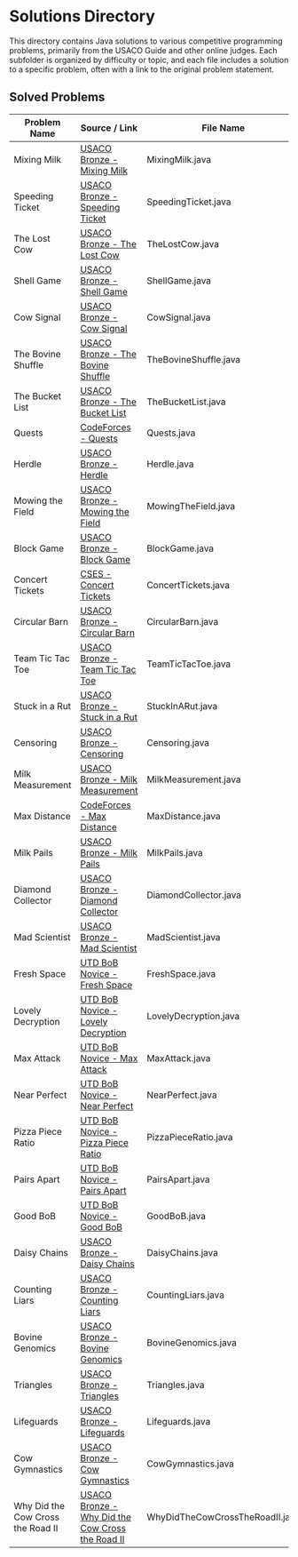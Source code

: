 # Solutions Directory

This directory contains Java solutions to various competitive programming problems, primarily from the USACO Guide and other online judges. Each subfolder is organized by difficulty or topic, and each file includes a solution to a specific problem, often with a link to the original problem statement.

## Solved Problems

| Problem Name                      | Source / Link                                                                                                                          | File Name                       |
| --------------------------------- | -------------------------------------------------------------------------------------------------------------------------------------- | ------------------------------- |
| Mixing Milk                       | [USACO Bronze - Mixing Milk](https://usaco.org/index.php?page=viewproblem2&cpid=855#)                                                  | MixingMilk.java                 |
| Speeding Ticket                   | [USACO Bronze - Speeding Ticket](https://usaco.org/index.php?page=viewproblem2&cpid=568)                                               | SpeedingTicket.java             |
| The Lost Cow                      | [USACO Bronze - The Lost Cow](https://usaco.org/index.php?page=viewproblem2&cpid=735)                                                  | TheLostCow.java                 |
| Shell Game                        | [USACO Bronze - Shell Game](https://usaco.org/index.php?page=viewproblem2&cpid=891)                                                    | ShellGame.java                  |
| Cow Signal                        | [USACO Bronze - Cow Signal](http://www.usaco.org/index.php?page=viewproblem2&cpid=665)                                                 | CowSignal.java                  |
| The Bovine Shuffle                | [USACO Bronze - The Bovine Shuffle](http://www.usaco.org/index.php?page=viewproblem2&cpid=760)                                         | TheBovineShuffle.java           |
| The Bucket List                   | [USACO Bronze - The Bucket List](https://usaco.org/index.php?page=viewproblem2&cpid=856)                                               | TheBucketList.java              |
| Quests                            | [CodeForces - Quests](https://codeforces.com/problemset/problem/1914/C)                                                                | Quests.java                     |
| Herdle                            | [USACO Bronze - Herdle](http://www.usaco.org/index.php?page=viewproblem2&cpid=1179)                                                    | Herdle.java                     |
| Mowing the Field                  | [USACO Bronze - Mowing the Field](https://usaco.org/index.php?page=viewproblem2&cpid=593)                                              | MowingTheField.java             |
| Block Game                        | [USACO Bronze - Block Game](https://usaco.org/index.php?page=viewproblem2&cpid=664)                                                    | BlockGame.java                  |
| Concert Tickets                   | [CSES - Concert Tickets](https://cses.fi/problemset/task/1091)                                                                         | ConcertTickets.java             |
| Circular Barn                     | [USACO Bronze - Circular Barn](https://usaco.org/index.php?page=viewproblem2&cpid=616)                                                 | CircularBarn.java               |
| Team Tic Tac Toe                  | [USACO Bronze - Team Tic Tac Toe](https://usaco.org/index.php?page=viewproblem2&cpid=831)                                              | TeamTicTacToe.java              |
| Stuck in a Rut                    | [USACO Bronze - Stuck in a Rut](http://www.usaco.org/index.php?page=viewproblem2&cpid=1061)                                            | StuckInARut.java                |
| Censoring                         | [USACO Bronze - Censoring](http://www.usaco.org/index.php?page=viewproblem2&cpid=526)                                                  | Censoring.java                  |
| Milk Measurement                  | [USACO Bronze - Milk Measurement](https://usaco.org/index.php?page=viewproblem2&cpid=761)                                              | MilkMeasurement.java            |
| Max Distance                      | [CodeForces - Max Distance ](https://codeforces.com/gym/102951/problem/A)                                                              | MaxDistance.java                |
| Milk Pails                        | [USACO Bronze - Milk Pails](https://usaco.org/index.php?page=viewproblem2&cpid=615)                                                    | MilkPails.java                  |
| Diamond Collector                 | [USACO Bronze - Diamond Collector](https://usaco.org/index.php?page=viewproblem2&cpid=639)                                             | DiamondCollector.java           |
| Mad Scientist                     | [USACO Bronze - Mad Scientist](https://usaco.org/index.php?page=viewproblem2&cpid=1012)                                                | MadScientist.java               |
| Fresh Space                       | [UTD BoB Novice - Fresh Space](https://www.hackerrank.com/contests/utd-bob-spring-2025-novice/challenges/fresh-space)                  | FreshSpace.java                 |
| Lovely Decryption                 | [UTD BoB Novice - Lovely Decryption](https://www.hackerrank.com/contests/utd-bob-spring-2025-novice/challenges/lovely-decryption-hard) | LovelyDecryption.java           |
| Max Attack                        | [UTD BoB Novice - Max Attack](https://www.hackerrank.com/contests/utd-bob-spring-2025-novice/challenges/max-attack)                    | MaxAttack.java                  |
| Near Perfect                      | [UTD BoB Novice - Near Perfect](https://www.hackerrank.com/contests/utd-bob-spring-2025-novice/challenges/near-perfect)                | NearPerfect.java                |
| Pizza Piece Ratio                 | [UTD BoB Novice - Pizza Piece Ratio](https://www.hackerrank.com/contests/utd-bob-spring-2025-novice/challenges/pizza-piece-ratio)      | PizzaPieceRatio.java            |
| Pairs Apart                       | [UTD BoB Novice - Pairs Apart](https://www.hackerrank.com/contests/utd-bob-fall-2024-novice/challenges/pairs-apart)                    | PairsApart.java                 |
| Good BoB                          | [UTD BoB Novice - Good BoB](https://www.hackerrank.com/contests/utd-bob-fall-2024-novice/challenges/good-bob)                          | GoodBoB.java                    |
| Daisy Chains                      | [USACO Bronze - Daisy Chains](https://usaco.org/index.php?page=viewproblem2&cpid=1060)                                                 | DaisyChains.java                |
| Counting Liars                    | [USACO Bronze - Counting Liars](http://usaco.org/index.php?page=viewproblem2&cpid=1228)                                                | CountingLiars.java              |
| Bovine Genomics                   | [USACO Bronze - Bovine Genomics](http://www.usaco.org/index.php?page=viewproblem2&cpid=736)                                            | BovineGenomics.java             |
| Triangles                         | [USACO Bronze - Triangles](https://usaco.org/index.php?page=viewproblem2&cpid=1011)                                                    | Triangles.java                  |
| Lifeguards                        | [USACO Bronze - Lifeguards](https://usaco.org/index.php?page=viewproblem2&cpid=784)                                                    | Lifeguards.java                 |
| Cow Gymnastics                    | [USACO Bronze - Cow Gymnastics](https://usaco.org/index.php?page=viewproblem2&cpid=963)                                                | CowGymnastics.java              |
| Why Did the Cow Cross the Road II | [USACO Bronze - Why Did the Cow Cross the Road II](https://usaco.org/index.php?page=viewproblem2&cpid=712)                             | WhyDidTheCowCrossTheRoadII.java |
